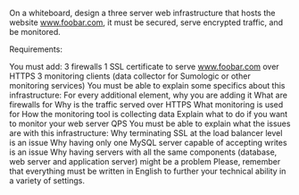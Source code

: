 On a whiteboard, design a three server web infrastructure that hosts the website www.foobar.com, it must be secured, serve encrypted traffic, and be monitored.

Requirements:

You must add:
3 firewalls
1 SSL certificate to serve www.foobar.com over HTTPS
3 monitoring clients (data collector for Sumologic or other monitoring services)
You must be able to explain some specifics about this infrastructure:
For every additional element, why you are adding it
What are firewalls for
Why is the traffic served over HTTPS
What monitoring is used for
How the monitoring tool is collecting data
Explain what to do if you want to monitor your web server QPS
You must be able to explain what the issues are with this infrastructure:
Why terminating SSL at the load balancer level is an issue
Why having only one MySQL server capable of accepting writes is an issue
Why having servers with all the same components (database, web server and application server) might be a problem
Please, remember that everything must be written in English to further your technical ability in a variety of settings.
